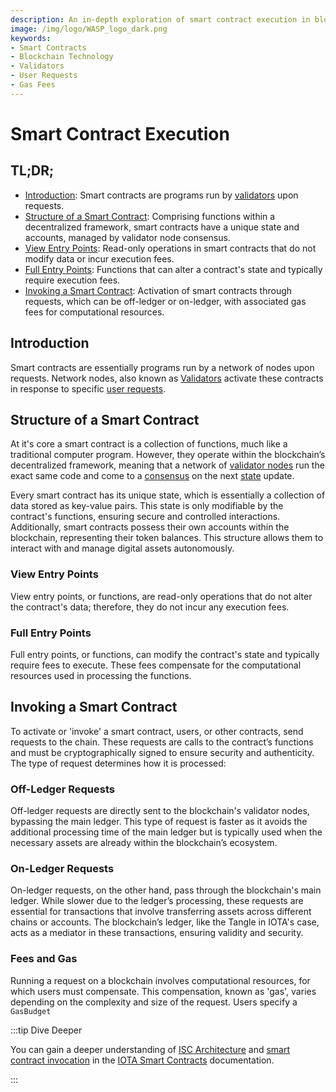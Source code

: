 ```yaml
---
description: An in-depth exploration of smart contract execution in blockchain technology, detailing their structure, invocation, and associated fees.
image: /img/logo/WASP_logo_dark.png
keywords:
- Smart Contracts
- Blockchain Technology
- Validators
- User Requests
- Gas Fees
---
```


# Smart Contract Execution

## TL;DR;

- [Introduction](#introduction): Smart contracts are programs run by [validators](chain-owners-validators-and-access-nodes.md#validator-nodes) upon requests.
- [Structure of a Smart Contract](#structure-of-a-smart-contract): Comprising functions within a decentralized framework, smart contracts have a unique state and accounts, managed by validator node consensus.
- [View Entry Points](#view-entry-points): Read-only operations in smart contracts that do not modify data or incur execution fees.
- [Full Entry Points](#full-entry-points): Functions that can alter a contract's state and typically require execution fees.
- [Invoking a Smart Contract](#invoking-a-smart-contract): Activation of smart contracts through requests, which can be off-ledger or on-ledger, with associated gas fees for computational resources.

## Introduction

Smart contracts are essentially programs run by a network of nodes upon requests. Network nodes, also known as 
[Validators](chain-owners-validators-and-access-nodes.md) activate these contracts in response to specific [user requests](#invoking-a-smart-contract). 

## Structure of a Smart Contract

At it's core a smart contract is a collection of functions, much like a traditional computer program. However, they operate
within the blockchain’s decentralized framework, meaning that a network of [validator nodes](chain-owners-validators-and-access-nodes.md) run the exact
same code and come to a [consensus](consensus.md) on the next [state](accounts-addresses-and-fees.md) update. 

Every smart contract has its unique state, which is essentially a collection of data stored as key-value pairs. This
state is only modifiable by the contract's functions, ensuring secure and controlled interactions. Additionally, smart
contracts possess their own accounts within the blockchain, representing their token balances. This structure allows
them to interact with and manage digital assets autonomously.

### View Entry Points

View entry points, or functions, are read-only operations that do not alter the contract's data; therefore, they do not incur
any execution fees.

### Full Entry Points

Full entry points, or functions, can modify the contract's state and typically require fees to execute.
These fees compensate for the computational resources used in processing the functions.

## Invoking a Smart Contract

To activate or 'invoke' a smart contract, users, or other contracts, send requests to the chain. These requests are 
calls to the contract’s functions and must be cryptographically signed to ensure security and authenticity. 
The type of request determines how it is processed:

### Off-Ledger Requests

Off-ledger requests are directly sent to the blockchain's validator nodes, bypassing the main ledger. This type of
request is faster as it avoids the additional processing time of the main ledger but is typically used when the
necessary assets are already within the blockchain’s ecosystem.

### On-Ledger Requests

On-ledger requests, on the other hand, pass through the blockchain's main ledger. While slower due to the ledger’s
processing, these requests are essential for transactions that involve transferring assets across different chains or
accounts. The blockchain’s ledger, like the Tangle in IOTA's case, acts as a mediator in these transactions, ensuring
validity and security.

### Fees and Gas

Running a request on a blockchain involves computational resources, for which users must compensate. This compensation,
known as 'gas', varies depending on the complexity and size of the request. Users specify a `GasBudget`


:::tip Dive Deeper

You can gain a deeper understanding
of [ISC Architecture](/isc/introduction#isc-architecture) and [smart contract invocation](/isc/explanations/invocation/)
in the [IOTA Smart Contracts](/isc/introduction) documentation.

:::
